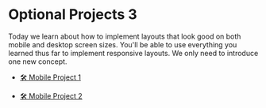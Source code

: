 # Optional Projects 3

Today we learn about how to implement layouts that look good on both mobile and desktop screen sizes. You'll be able to use everything you learned thus far to implement responsive layouts. We only need to introduce one new concept.

- [🛠️ Mobile Project 1](./mobile_project_1/)

- [🛠️ Mobile Project 2](./mobile_project_2/)
